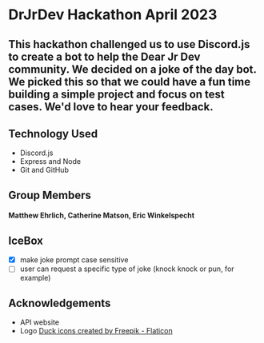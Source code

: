 # DrJrDev Hackathon April 2023

## This hackathon challenged us to use Discord.js to create a bot to help the Dear Jr Dev community. We decided on a joke of the day bot. We picked this so that we could have a fun time building a simple project and focus on test cases. We'd love to hear your feedback.

## Technology Used
* Discord.js
* Express and Node
* Git and GitHub

## Group Members
#### Matthew Ehrlich, Catherine Matson, Eric Winkelspecht

## IceBox 
- [x] make joke prompt case sensitive
- [ ] user can request a specific type of joke (knock knock or pun, for example)

## Acknowledgements
* API website 
* Logo <a href="https://www.flaticon.com/free-icons/duck" title="duck icons">Duck icons created by Freepik - Flaticon</a>

